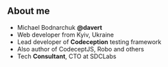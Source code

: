 ##  About me 

* Michael Bodnarchuk **@davert**
* Web developer from Kyiv, Ukraine
* Lead developer of **Codeception** testing framework
* Also author of CodeceptJS, Robo and others
* Tech **Consultant**, CTO at SDCLabs 

